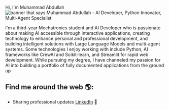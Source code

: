 Hi, I'm Muhammad Abdullah
<img src="https://github.com/user-attachments/assets/9a8e3477-0475-4a96-82cb-b010d54741f9"  alt=" banner that says Muhammad Abdullah - AI Developer, Python Innovator, Multi-Agent Specialist">

I'm a third-year Mechatronics student and AI Developer who is passionate about making AI accessible through interactive applications, creating technology to enhance personal and professional development, and building intelligent solutions with Large Language Models and multi-agent systems. Some technologies I enjoy working with include Python, AI frameworks like CrewAI and Scikit-learn, and Streamlit for rapid web development. While pursuing my degree, I have channeled my passion for AI into building a portfolio of fully documented applications from the ground up


## Find me around the web 🌎: 

- Sharing professional updates <a href="https://www.linkedin.com/in/abdullah-kaimkhani-09b1292b9/">LinkedIn</a> 💼
